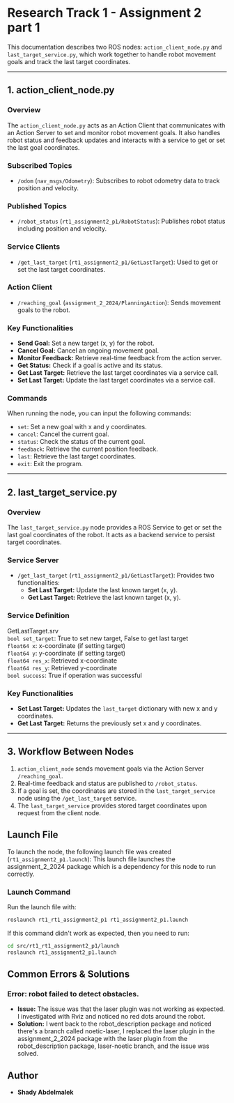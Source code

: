 # Research Track 1 - Assignment 2 part 1

This documentation describes two ROS nodes: `action_client_node.py` and `last_target_service.py`, which work together to handle robot movement goals and track the last target coordinates.

---

## **1. action_client_node.py**

### **Overview**  
The `action_client_node.py` acts as an Action Client that communicates with an Action Server to set and monitor robot movement goals. It also handles robot status and feedback updates and interacts with a service to get or set the last goal coordinates.

### **Subscribed Topics**  
- `/odom` (`nav_msgs/Odometry`): Subscribes to robot odometry data to track position and velocity.

### **Published Topics**  
- `/robot_status` (`rt1_assignment2_p1/RobotStatus`): Publishes robot status including position and velocity.

### **Service Clients**  
- `/get_last_target` (`rt1_assignment2_p1/GetLastTarget`): Used to get or set the last target coordinates.

### **Action Client**  
- `/reaching_goal` (`assignment_2_2024/PlanningAction`): Sends movement goals to the robot.

### **Key Functionalities**  
- **Send Goal:** Set a new target (x, y) for the robot.  
- **Cancel Goal:** Cancel an ongoing movement goal.  
- **Monitor Feedback:** Retrieve real-time feedback from the action server.  
- **Get Status:** Check if a goal is active and its status.  
- **Get Last Target:** Retrieve the last target coordinates via a service call.  
- **Set Last Target:** Update the last target coordinates via a service call.

### **Commands**  
When running the node, you can input the following commands:  
- `set`: Set a new goal with x and y coordinates.  
- `cancel`: Cancel the current goal.  
- `status`: Check the status of the current goal.  
- `feedback`: Retrieve the current position feedback.  
- `last`: Retrieve the last target coordinates.  
- `exit`: Exit the program.

---

## **2. last_target_service.py**

### **Overview**  
The `last_target_service.py` node provides a ROS Service to get or set the last goal coordinates of the robot. It acts as a backend service to persist target coordinates.

### **Service Server**  
- `/get_last_target` (`rt1_assignment2_p1/GetLastTarget`): Provides two functionalities:  
  - **Set Last Target:** Update the last known target (x, y).  
  - **Get Last Target:** Retrieve the last known target (x, y).  

### **Service Definition**  

GetLastTarget.srv \
`bool set_target`:  True to set new target, False to get last target \
`float64 x`:  x-coordinate (if setting target) \
`float64 y`:  y-coordinate (if setting target)\
`float64 res_x`:  Retrieved x-coordinate \
`float64 res_y`:  Retrieved y-coordinate \
`bool success`:  True if operation was successful

### **Key Functionalities**  
- **Set Last Target:** Updates the `last_target` dictionary with new x and y coordinates.  
- **Get Last Target:** Returns the previously set x and y coordinates.

---

## **3. Workflow Between Nodes**

1. `action_client_node` sends movement goals via the Action Server `/reaching_goal`.  
2. Real-time feedback and status are published to `/robot_status`.  
3. If a goal is set, the coordinates are stored in the `last_target_service` node using the `/get_last_target` service.  
4. The `last_target_service` provides stored target coordinates upon request from the client node.

## Launch File
To launch the node, the following launch file was created (`rt1_assignment2_p1.launch`):
This launch file launches the assignment_2_2024 package which is a dependency for this node to run correctly.

### Launch Command
Run the launch file with:
```bash
roslaunch rt1_rt1_assignment2_p1 rt1_assignment2_p1.launch
```
If this command didn't work as expected, then you need to run:
```bash
cd src/rt1_rt1_assignment2_p1/launch
roslaunch rt1_assignment2_p1.launch
```
## Common Errors & Solutions

### Error: robot failed to detect obstacles.
- **Issue:** The issue was that the laser plugin was not working as expected. I investigated with Rviz and noticed no red dots around the robot. 
- **Solution:** I went back to the robot_description package and noticed there's a branch called noetic-laser, I replaced the laser plugin in the assignment_2_2024 package with the laser plugin from the robot_description package, laser-noetic branch, and the issue was solved.

  
## Author
- **Shady Abdelmalek**